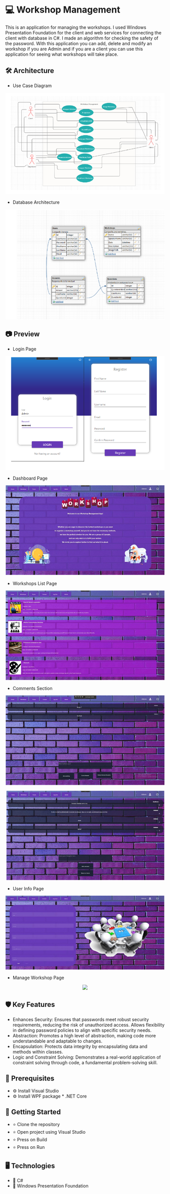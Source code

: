 # 💻 Workshop Management
This is an application for managing the workshops. I used Windows Presentation Foundation for the client and web services for connecting the client with database in C#.
I made an algorithm for checking the safety of the password. With this application you can add, delete and modify an workshop if you are Admin and if you are a client you can use this application for seeing what workshops will take place.

## 🛠️ Architecture

* Use Case Diagram
<p align="center">
  <img src="https://github.com/Piciorus-Ovidiu-Mihai/Photos/blob/master/work1.PNG">
</p>

* Database Architecture
<p align="center">
  <img src="https://github.com/Piciorus-Ovidiu-Mihai/Photos/blob/master/work2.PNG">
</p>

## 📷 Preview  
* Login Page

<p align="center">
  <img src="https://github.com/Piciorus-Ovidiu-Mihai/Photos/blob/master/work3.PNG">
</p>

* Dashboard Page

<p align="center">
  <img src="https://github.com/Piciorus-Ovidiu-Mihai/Photos/blob/master/work4.PNG">
</p>

* Workshops List Page

<p align="center">
  <img src="https://github.com/Piciorus-Ovidiu-Mihai/Photos/blob/master/work5.PNG">
</p>

* Comments Section

<p align="center">
  <img src="https://github.com/Piciorus-Ovidiu-Mihai/Photos/blob/master/work6.PNG">
</p>

<p align="center">
  <img src="https://github.com/Piciorus-Ovidiu-Mihai/Photos/blob/master/work7.PNG">
</p>

* User Info Page

<p align="center">
  <img src="https://github.com/Piciorus-Ovidiu-Mihai/Photos/blob/master/work8.PNG">
</p>

* Manage Workshop Page
<p align="center">
  <img src="https://github.com/Piciorus-Ovidiu-Mihai/Photos/blob/master/work9.PNG">
</p>

## 🛡️ Key Features
* Enhances Security: Ensures that passwords meet robust security requirements, reducing the risk of unauthorized access. Allows flexibility in defining password policies to align with specific security needs.
* Abstraction: Promotes a high level of abstraction, making code more understandable and adaptable to changes.
* Encapsulation: Protects data integrity by encapsulating data and methods within classes.
* Logic and Constraint Solving: Demonstrates a real-world application of constraint solving through code, a fundamental problem-solving skill.

## 💽 Prerequisites
* ⚙️ Install Visual Studio 
* ⚙️ Install WPF package * .NET Core

## 🚀 Getting Started
* ⭐ Clone the repository
* ⭐ Open project using Visual Studio
* ⭐ Press on Build
* ⭐ Press on Run

## 🖥️ Technologies
* 💽 C#
* 💽 Windows Presentation Foundation
